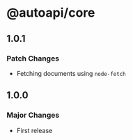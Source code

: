 # @autoapi/core

## 1.0.1

### Patch Changes

- Fetching documents using `node-fetch`

## 1.0.0

### Major Changes

- First release
